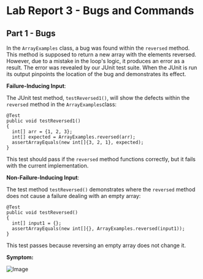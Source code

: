 # Lab Report 3 - Bugs and Commands 

## Part 1 - Bugs 
In the `ArrayExamples` class, a bug was found within the `reversed` method. This method is supposed to return a new array with the elements reversed. However, due to a mistake in the loop's logic, it produces an error as a result. The error was revealed by our JUnit test suite. When the JUnit is run its output pinpoints the location of the bug and demonstrates its effect.

**Failure-Inducing Input**: 

The JUnit test method, `testReversed1()`, will show the defects within the `reversed` method in the `ArrayExamples`class:

```
@Test
public void testReversed1()
{
  int[] arr = {1, 2, 3};
  int[] expected = ArrayExamples.reversed(arr);
  assertArrayEquals(new int[]{3, 2, 1}, expected);
}
```
This test should pass if the `reversed` method functions correctly, but it fails with the current implementation. 

**Non-Failure-Inducing Input**: 

The test method `testReversed()` demonstrates where the `reversed` method does not cause a failure dealing with an empty array:
```
@Test
public void testReversed()
{
  int[] input1 = {};
  assertArrayEquals(new int[]{}, ArrayExamples.reversed(input1));
}

```
This test passes because reversing an empty array does not change it.

**Symptom:** 

![Image](output.png)

